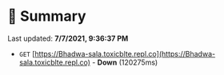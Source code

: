 # 📖 Summary
Last updated: **7/7/2021, 9:36:37 PM**

- `GET` [https://Bhadwa-sala.toxicblte.repl.co](https://Bhadwa-sala.toxicblte.repl.co) - **Down** (120275ms)

